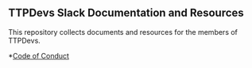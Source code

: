 ## TTPDevs Slack Documentation and Resources

This repository collects documents and resources for the members of TTPDevs.

*[Code of Conduct](https://github.com/TTPdevs/documents-and-resources/blob/master/Community-Code-of-Conduct.md)
